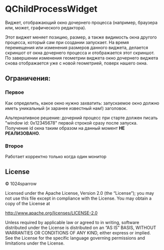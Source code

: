 # QChildProcessWidget

Виджет, отображающий окно дочернего процесса (например, браузера или, может, графического редактора).

Этот виджет меняет позицию, размер, а также видимость окна другого процесса, который сам при создании запускает.
На время перемещения или изменения размеров данного виджета, делается скриншот от окна дочернего процесса и отображается этот скриншот. По завершении изменения геометрии виджета окно дочернего виджета снова отображается уже с новой геометрией, поверх нашего окна.

## Ограничения:

### Первое

Как определить, какое окно нужно захватить: запускаемое окно должно иметь уникальный (и заранее известный нам!) заголовок.

Альтернативное решение: дочерний процесс при старте должен писать "window id: 0x12345678" первой строкой сразу после запуска. Получение id окна таким образом на данный момент **НЕ РЕАЛИЗОВАНО**.

### Второе

Работает корректно только когда один монитор

## License

&copy; 1024sparrow

Licensed under the Apache License, Version 2.0 (the “License”); you may not use
this file except in compliance with the License. You may obtain a copy of the
License at

http://www.apache.org/licenses/LICENSE-2.0

Unless required by applicable law or agreed to in writing, software distributed
under the License is distributed on an “AS IS” BASIS, WITHOUT WARRANTIES OR
CONDITIONS OF ANY KIND, either express or implied. See the License for the
specific language governing permissions and limitations under the License.
